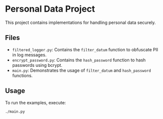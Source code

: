 # Personal Data Project

This project contains implementations for handling personal data securely.

## Files

- `filtered_logger.py`: Contains the `filter_datum` function to obfuscate PII in log messages.
- `encrypt_password.py`: Contains the `hash_password` function to hash passwords using bcrypt.
- `main.py`: Demonstrates the usage of `filter_datum` and `hash_password` functions.

## Usage

To run the examples, execute:
```bash
./main.py

